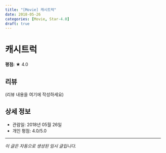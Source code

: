 ```yaml
---
title: "[Movie] 캐시트럭"
date: 2018-05-26
categories: [Movie, Star-4.0]
draft: true
---
```


# 캐시트럭

**평점:** ★ 4.0

## 리뷰

(리뷰 내용을 여기에 작성하세요)

## 상세 정보

- 관람일: 2018년 05월 26일
- 개인 평점: 4.0/5.0

---

*이 글은 자동으로 생성된 임시 글입니다.*
